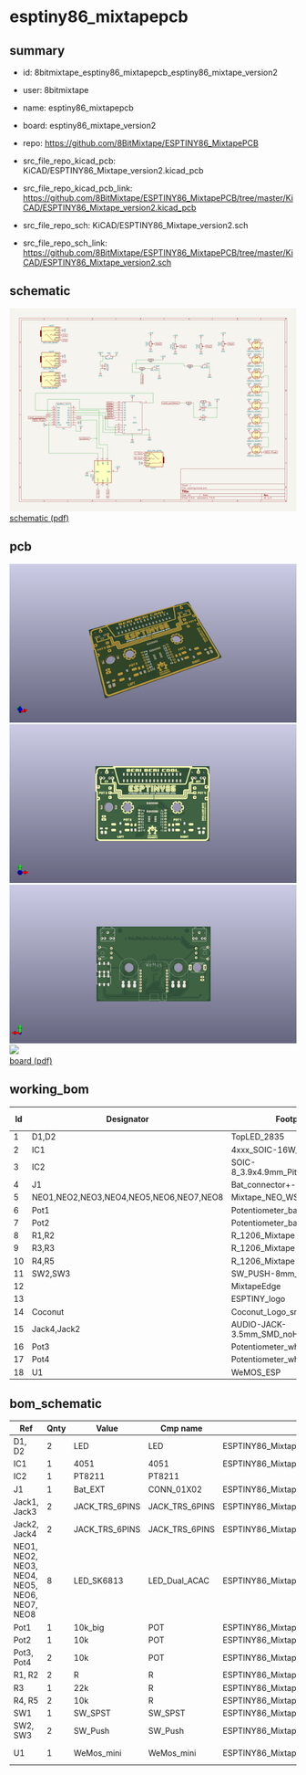 # esptiny86_mixtapepcb
 
## summary 
* id: 8bitmixtape_esptiny86_mixtapepcb_esptiny86_mixtape_version2
* user: 8bitmixtape
* name: esptiny86_mixtapepcb
* board: esptiny86_mixtape_version2
* repo: https://github.com/8BitMixtape/ESPTINY86_MixtapePCB
* src_file_repo_kicad_pcb: KiCAD/ESPTINY86_Mixtape_version2.kicad_pcb
* src_file_repo_kicad_pcb_link: https://github.com/8BitMixtape/ESPTINY86_MixtapePCB/tree/master/KiCAD/ESPTINY86_Mixtape_version2.kicad_pcb


* src_file_repo_sch: KiCAD/ESPTINY86_Mixtape_version2.sch
* src_file_repo_sch_link: https://github.com/8BitMixtape/ESPTINY86_MixtapePCB/tree/master/KiCAD/ESPTINY86_Mixtape_version2.sch

## schematic  
![](working_schematic_600.png)  
[schematic (pdf)](working_schematic.pdf)  

## pcb  
![](working_3d_600.png) 
![](working_3d_front_600.png)  
![](working_3d_back_600.png)  
![](working_600.png)  
[board (pdf)](working.pdf)  

## working_bom
| Id | Designator | Footprint | Quantity | Designation | Supplier and ref |  | None | 
| --- | --- | --- | --- | --- | --- | --- | --- | 
| 1 | D1,D2 | TopLED_2835 | 2 | LED |  |  | [''] | 
| 2 | IC1 | 4xxx_SOIC-16W_Pitch1.27mm | 1 | 4051 |  |  | [''] | 
| 3 | IC2 | SOIC-8_3.9x4.9mm_Pitch1.27mm | 1 | DAC7513_DCN |  |  | [''] | 
| 4 | J1 | Bat_connector+- | 1 | Bat_EXT |  |  | [''] | 
| 5 | NEO1,NEO2,NEO3,NEO4,NEO5,NEO6,NEO7,NEO8 | Mixtape_NEO_WS2812B | 8 | LED_SK6813 |  |  | [''] | 
| 6 | Pot1 | Potentiometer_backPads_noHole | 1 | 10k_big |  |  | [''] | 
| 7 | Pot2 | Potentiometer_backPads_noHole | 1 | 10k |  |  | [''] | 
| 8 | R1,R2 | R_1206_Mixtape | 2 | R |  |  | [''] | 
| 9 | R3,R3 | R_1206_Mixtape | 2 | 22k |  |  | [''] | 
| 10 | R4,R5 | R_1206_Mixtape | 2 | 10k |  |  | [''] | 
| 11 | SW2,SW3 | SW_PUSH-8mm_SMD | 2 | SW_Push |  |  | [''] | 
| 12 |  | MixtapeEdge | 1 |  |  |  | [''] | 
| 13 |  | ESPTINY_logo | 1 |  |  |  | [''] | 
| 14 | Coconut | Coconut_Logo_small_Mask | 1 | LOGO |  |  | [''] | 
| 15 | Jack4,Jack2 | AUDIO-JACK-3.5mm_SMD_noHole | 2 | JACK_TRS_6PINS |  |  | [''] | 
| 16 | Pot3 | Potentiometer_wheel_inv | 1 | 10k |  |  | [''] | 
| 17 | Pot4 | Potentiometer_wheel | 1 | 10k |  |  | [''] | 
| 18 | U1 | WeMOS_ESP | 1 | WeMos_mini |  |  | [''] | 


## bom_schematic
| Ref | Qnty | Value | Cmp name | Footprint | Description | Vendor | DNP | 
| --- | --- | --- | --- | --- | --- | --- | --- | 
| D1, D2 | 2 | LED | LED | ESPTINY86_MixtapePCB:TopLED_2835 |  |  |  | 
| IC1 | 1 | 4051 | 4051 | ESPTINY86_MixtapePCB:4xxx_SOIC-16W_Pitch1.27mm |  |  |  | 
| IC2 | 1 | PT8211 | PT8211 |  |  |  |  | 
| J1 | 1 | Bat_EXT | CONN_01X02 | ESPTINY86_MixtapePCB:Bat_connector+- |  |  |  | 
| Jack1, Jack3 | 2 | JACK_TRS_6PINS | JACK_TRS_6PINS | ESPTINY86_MixtapePCB:AUDIO-Jack_3.5mm_5Pin |  |  |  | 
| Jack2, Jack4 | 2 | JACK_TRS_6PINS | JACK_TRS_6PINS | ESPTINY86_MixtapePCB:AUDIO-JACK-3.5mm_SMD |  |  |  | 
| NEO1, NEO2, NEO3, NEO4, NEO5, NEO6, NEO7, NEO8 | 8 | LED_SK6813 | LED_Dual_ACAC | ESPTINY86_MixtapePCB:Mixtape_NEO_WS2812B |  |  |  | 
| Pot1 | 1 | 10k_big | POT | ESPTINY86_MixtapePCB:Potentiometer_Piher_T16L_Single_Horizontal_MountLS |  |  |  | 
| Pot2 | 1 | 10k | POT | ESPTINY86_MixtapePCB:Potentiometer_Piher_T16L_Single_Horizontal_MountLS |  |  |  | 
| Pot3, Pot4 | 2 | 10k | POT | ESPTINY86_MixtapePCB:Potentiometer_wheel |  |  |  | 
| R1, R2 | 2 | R | R | ESPTINY86_MixtapePCB:R_1206_Mixtape |  |  |  | 
| R3 | 1 | 22k | R | ESPTINY86_MixtapePCB:R_1206_Mixtape |  |  |  | 
| R4, R5 | 2 | 10k | R | ESPTINY86_MixtapePCB:R_1206_Mixtape |  |  |  | 
| SW1 | 1 | SW_SPST | SW_SPST | ESPTINY86_MixtapePCB:Push_SWITCH_hole |  |  |  | 
| SW2, SW3 | 2 | SW_Push | SW_Push | ESPTINY86_MixtapePCB:SW_PUSH-12mm_3D |  |  |  | 
| U1 | 1 | WeMos_mini | WeMos_mini | ESPTINY86_MixtapePCB:WeMOS_ESP | WeMos D1 mini |  |  | 



